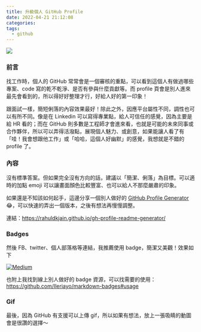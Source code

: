 ```yaml
---
title: 升級個人 GitHub Profile
date: 2022-04-21 21:12:08
categories:
tags:
  - github
---
```


[![](my_profile.png)](http://github.com/liang256)

### 前言

找工作時，個人的 GitHub 常常會是一個審核的重點，可以看到這個人有做過哪些專案、code 寫的乾不乾淨、是否有參與什麼貢獻等。而 profile 頁會是別人進來最先會看到的，所以得好好整理才行，好給人好的第一印象！

跟面試一樣，簡短俐落的內容效果最好！除此之外，因應平台屬性不同，調性也可以有所不同。像是在 Linkedin 可以寫得專業點，給人可信任的感覺，因為主要是給 HR 看的；而在 GitHub 則多數是工程師才會進來看，也就是可能的未來同事或合作夥伴，所以可以弄得活潑點，展現個人魅力、或創意，如果能讓人看了有「哇！我會想跟他工作」或「哈哈，這個人好幽默」的感覺，我想就是不錯的 profile 了。

### 內容

沒有標準答案。但如果完全沒有方向的話，建議以「簡潔、俐落」為目標。可以適時的加點 emoji 可以讓畫面顏色比較豐富、也可以給人不那麼嚴肅的印象。

如果還是不知該如何起手，這邊分享一個別人做好的 [GitHub Profile Generator](https://rahuldkjain.github.io/gh-profile-readme-generator/) 😂，可以快速的弄出一個版本，之後有想法再慢慢調整。

連結：https://rahuldkjain.github.io/gh-profile-readme-generator/

### Badges

然後 FB、twitter、個人部落格等連結，我推薦使用 badge，簡潔又美觀！效果如下

[![Medium](https://img.shields.io/badge/Medium-12100E?style=for-the-badge&logo=medium&logoColor=white)](https://medium.com/@lightfish-uhuhu)

也附上我找到線上別人做好的 badge 資源，可以找需要的使用：
https://github.com/Ileriayo/markdown-badges#usage

### Gif

最後，因為 GitHub 有支援可以上傳 gif，所以如果有想法，放上一張吸睛的動圖會是很讚的選擇～